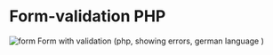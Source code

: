 # Form-validation PHP
<img src="https://github.com/krystyna-lyn/krystyna-lyn.github.io-form-validation-php/blob/master/form.JPG" alt="form">
Form with validation (php, showing errors, german language )
